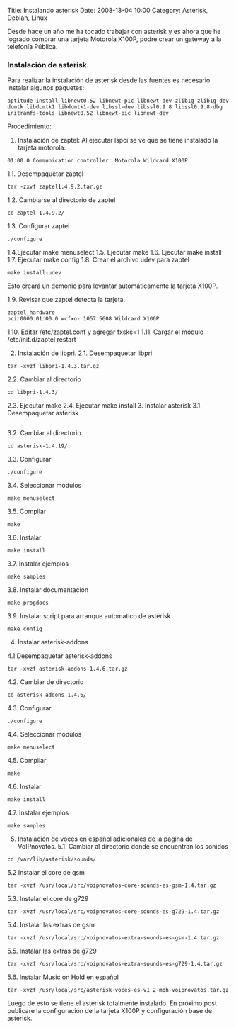 Title: Instalando asterisk
Date: 2008-13-04 10:00
Category: Asterisk, Debian, Linux

Desde hace un año me ha tocado trabajar con asterisk y es ahora que 
he logrado comprar una tarjeta Motorola X100P, podre crear un 
gateway a la telefonía Pública.

### Instalación de asterisk.

Para realizar la instalación de asterisk desde las fuentes es necesario 
instalar algunos paquetes:
```
aptitude install libnewt0.52 libnewt-pic libnewt-dev zlib1g zlib1g-dev dcmtk libdcmtk1 libdcmtk1-dev libssl-dev libssl0.9.8 libssl0.9.8-dbg initramfs-tools libnewt0.52 libnewt-pic libnewt-dev
```
Procedimiento:
1. Instalación de zaptel: Al ejecutar lspci se ve que se tiene instalado 
la tarjeta motorola:
```
01:00.0 Communication controller: Motorola Wildcard X100P
```
1.1. Desempaquetar zaptel
```
tar ­-zxvf zaptel­1.4.9.2.tar.gz
```

1.2. Cambiarse al directorio de zaptel
```
cd zaptel-1.4.9.2/
```
1.3. Configurar zaptel
```
./configure
```

1.4.Ejecutar make menuselect
1.5. Ejecutar make
1.6. Ejecutar make install
1.7. Ejecutar make config
1.8. Crear el archivo udev para zaptel
```
make install-udev
```

Esto creará un demonio para levantar automáticamente la tarjeta X100P.

1.9. Revisar que zaptel detecta la tarjeta.
```
zaptel_hardware
pci:0000:01:00.0 wcfxo- 1057:5608 Wildcard X100P
```

1.10. Editar /etc/zaptel.conf y agregar fxsks=1
1.11. Cargar el módulo /etc/init.d/zaptel restart

2. Instalación de libpri.
2.1. Desempaquetar libpri
```
tar -xvzf libpri-1.4.3.tar.gz
```
2.2. Cambiar al directorio
```
cd libpri-1.4.3/
```
2.3. Ejecutar make
2.4. Ejecutar make install
3. Instalar asterisk
3.1. Desempaquetar asterisk
```tar -xvzf asterisk-1.4.19.tar.gz
```
3.2. Cambiar al directorio
```
cd asterisk-1.4.19/
```
3.3. Configurar
```
./configure
```
3.4. Seleccionar módulos
```
make menuselect
```
3.5. Compilar
```
make
```

3.6. Instalar
```
make install
```

3.7. Instalar ejemplos
```
make samples
```

3.8. Instalar documentación
```
make progdocs
```

3.9. Instalar script para arranque automatico de asterisk
```
make config
```

4. Instalar asterisk-addons

4.1 Desempaquetar asterisk-addons
```
tar -xvzf asterisk-addons-1.4.6.tar.gz
```

4.2. Cambiar de directorio
```
cd asterisk-addons-1.4.6/
```

4.3. Configurar
```
./configure
```

4.4. Seleccionar módulos
```
make menuselect
```

4.5. Compilar
```
make
```
4.6. Instalar
```
make install
```

4.7. Instalar ejemplos
```
make samples
```

5. Instalación de voces en español adicionales de la página de VoIPnovatos.
5.1. Cambiar al directorio donde se encuentran los sonidos
```
cd /var/lib/asterisk/sounds/
```

5.2 Instalar el core de gsm
```
tar -xvzf /usr/local/src/voipnovatos-core-sounds-es-gsm-1.4.tar.gz
```

5.3. Instalar el core de g729
```
tar -xvzf /usr/local/src/voipnovatos-core-sounds-es-g729-1.4.tar.gz
```

5.4. Instalar las extras de gsm
```
tar -xvzf /usr/local/src/voipnovatos-extra-sounds-es-gsm-1.4.tar.gz
```

5.5. Instalar las extras de g729
```
tar -xvzf /usr/local/src/voipnovatos-extra-sounds-es-g729-1.4.tar.gz
```

5.6. Instalar Music on Hold en español
```
tar -xvzf /usr/local/src/asterisk-voces-es-v1_2-moh-voipnovatos.tar.gz
```

Luego de esto se tiene el asterisk totalmente instalado.
En próximo post publicare la configuración de la tarjeta X100P y configuración 
base de asterisk.